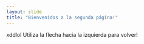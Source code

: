 ```yaml
---
layout: slide
title: "Bienvenidos a la segunda página!"
---
```

xddlol
Utiliza la flecha hacia la izquierda para volver!

